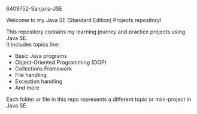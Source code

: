 6409752-Sanjana-JSE

Welcome to my Java SE (Standard Edition) Projects repository!

This repository contains my learning journey and practice projects using Java SE.  
It includes topics like:

- Basic Java programs
- Object-Oriented Programming (OOP)
- Collections Framework
- File handling
- Exception handling
- And more

Each folder or file in this repo represents a different topic or mini-project in Java SE.

